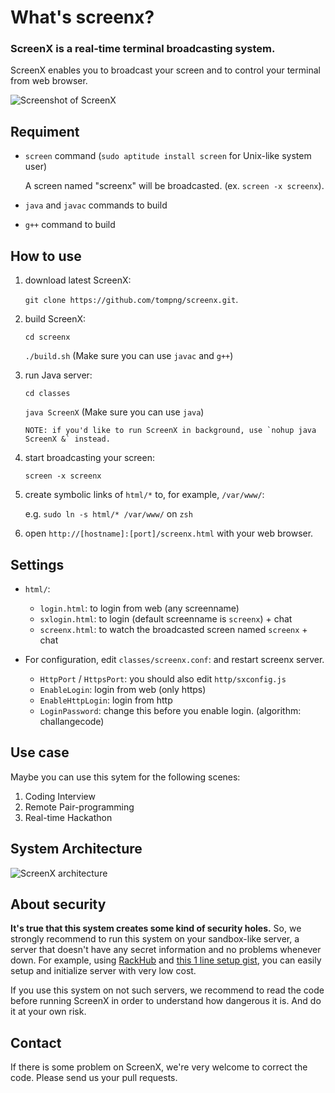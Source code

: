 # What's screenx?

### ScreenX is a real-time terminal broadcasting system.

ScreenX enables you to broadcast your screen and to control your terminal from web browser.

![Screenshot of ScreenX](https://dl.dropbox.com/u/2819285/screenx-ss.png)

## Requiment
- `screen` command (`sudo aptitude install screen` for Unix-like system user)
  
  A screen named "screenx" will be broadcasted. (ex. `screen -x screenx`).

- `java` and `javac` commands to build

- `g++` command to build



## How to use

1. download latest ScreenX:
   
   `git clone https://github.com/tompng/screenx.git`.

2. build ScreenX:

   `cd screenx`
   
   `./build.sh` (Make sure you can use `javac` and `g++`)
   
3. run Java server:

   `cd classes`
   
   `java ScreenX` (Make sure you can use `java`)

       NOTE: if you'd like to run ScreenX in background, use `nohup java ScreenX &` instead.
      
4. start broadcasting your screen:

   `screen -x screenx`

5. create symbolic links of `html/*` to, for example, `/var/www/`:

   e.g. `sudo ln -s html/* /var/www/` on `zsh`

6. open `http://[hostname]:[port]/screenx.html` with your web browser.



## Settings

- `html/`:

     - `login.html`:   to login from web (any screenname)
     - `sxlogin.html`: to login (default screenname is `screenx`) + chat     
     - `screenx.html`: to watch the broadcasted screen named `screenx` + chat


- For configuration, edit `classes/screenx.conf`: and restart screenx server.
     - `HttpPort` / `HttpsPort`: you should also edit `http/sxconfig.js`
     - `EnableLogin`: login from web (only https)
     - `EnableHttpLogin`: login from http
     - `LoginPassword`: change this before you enable login. (algorithm: challangecode)

## Use case

Maybe you can use this sytem for the following scenes:

1. Coding Interview
2. Remote Pair-programming
3. Real-time Hackathon

## System Architecture

![ScreenX architecture](http://hensatibu.moe.hm/~tomoya/architecture.png)


## About security

__It's true that this system creates some kind of security holes.__ So, we strongly recommend to run this system on your sandbox-like server, a server that doesn't have any secret information and no problems whenever down. For example, using [RackHub](http://rackhub.net) and [this 1 line setup gist](https://gist.github.com/3547668), you can easily setup and initialize server with very low cost.

If you use this system on not such servers, we recommend to read the code before running ScreenX in order to understand how dangerous it is. And do it at your own risk.

## Contact

If there is some problem on ScreenX, we're very welcome to correct the code. Please send us your pull requests.

	

